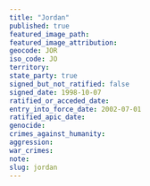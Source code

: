 ```yaml
---
title: "Jordan"
published: true
featured_image_path:
featured_image_attribution:
geocode: JOR
iso_code: JO
territory:
state_party: true
signed_but_not_ratified: false
signed_date: 1998-10-07
ratified_or_acceded_date:
entry_into_force_date: 2002-07-01
ratified_apic_date:
genocide:
crimes_against_humanity:
aggression:
war_crimes:
note:
slug: jordan
---
```

